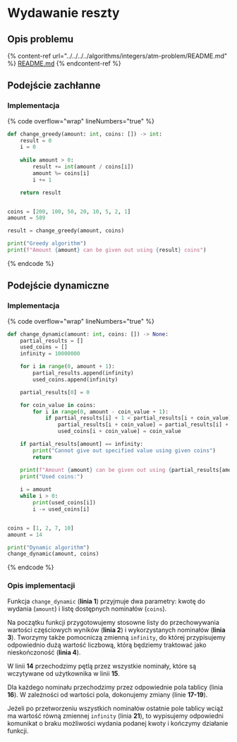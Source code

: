 # Wydawanie reszty

## Opis problemu

{% content-ref url="../../../../algorithms/integers/atm-problem/README.md" %}
[README.md](../../../../algorithms/integers/atm-problem/README.md)
{% endcontent-ref %}

## Podejście zachłanne

### Implementacja

{% code overflow="wrap" lineNumbers="true" %}
```python
def change_greedy(amount: int, coins: []) -> int:
    result = 0
    i = 0
    
    while amount > 0:
        result += int(amount / coins[i])
        amount %= coins[i]
        i += 1

    return result


coins = [200, 100, 50, 20, 10, 5, 2, 1]
amount = 589

result = change_greedy(amount, coins)

print("Greedy algorithm")
print(f"Amount {amount} can be given out using {result} coins")
```
{% endcode %}

## Podejście dynamiczne

### Implementacja

{% code overflow="wrap" lineNumbers="true" %}
```python
def change_dynamic(amount: int, coins: []) -> None:
    partial_results = []
    used_coins = []
    infinity = 10000000

    for i in range(0, amount + 1):
        partial_results.append(infinity)
        used_coins.append(infinity)

    partial_results[0] = 0

    for coin_value in coins:
        for i in range(0, amount - coin_value + 1):
            if partial_results[i] + 1 < partial_results[i + coin_value]:
                partial_results[i + coin_value] = partial_results[i] + 1
                used_coins[i + coin_value] = coin_value

    if partial_results[amount] == infinity:
        print("Cannot give out specified value using given coins")
        return

    print(f"Amount {amount} can be given out using {partial_results[amount]} coins")
    print("Used coins:")
    
    i = amount
    while i > 0:
        print(used_coins[i])
        i -= used_coins[i]


coins = [1, 2, 7, 10]
amount = 14

print("Dynamic algorithm")
change_dynamic(amount, coins)
```
{% endcode %}

### Opis implementacji

Funkcja `change_dynamic` (**linia 1**) przyjmuje dwa parametry: kwotę do wydania (`amount`) i listę dostępnych nominałów (`coins`).

Na początku funkcji przygotowujemy stosowne listy do przechowywania wartości częściowych wyników (**linia 2**) i wykorzystanych nominałów (**linia 3**). Tworzymy także pomocniczą zmienną `infinity`, do której przypisujemy odpowiednio dużą wartość liczbową, którą będziemy traktować jako nieskończoność (**linia 4**).

W linii **14** przechodzimy pętlą przez wszystkie nominały, które są wczytywane od użytkownika w linii **15**. 

Dla każdego nominału przechodzimy przez odpowiednie pola tablicy (linia **16**). W zależności od wartości pola, dokonujemy zmiany (linie **17-19**).

Jeżeli po przetworzeniu wszystkich nominałów ostatnie pole tablicy wciąż ma wartość równą zmiennej `infinity` (linia **21**), to wypisujemy odpowiedni komunikat o braku możliwości wydania podanej kwoty i kończymy działanie funkcji.
